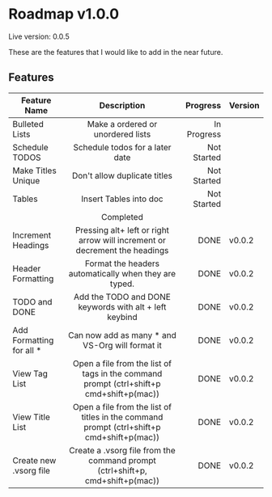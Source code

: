 # Roadmap v1.0.0

Live version: 0.0.5

These are the features that I would like to add in the near future.

## Features

| Feature Name              |                                        Description                                        |    Progress | Version |
| ------------------------- | :---------------------------------------------------------------------------------------: | ----------: | ------- |
| Bulleted Lists            |                             Make a ordered or unordered lists                             | In Progress |         |
| Schedule TODOS            |                              Schedule todos for a later date                              | Not Started |         |
| Make Titles Unique        |                               Don't allow duplicate titles                                | Not Started |         |
| Tables                    |                                  Insert Tables into doc                                   | Not Started |         |
|                           |                                         Completed                                         |             |         |
| Increment Headings        |        Pressing alt+ left or right arrow will increment or decrement the headings         |        DONE | v0.0.2  |
| Header Formatting         |                   Format the headers automatically when they are typed.                   |        DONE | v0.0.2  |
| TODO and DONE             |                  Add the TODO and DONE keywords with alt + left keybind                   |        DONE | v0.0.2  |
| Add Formatting for all \* |                     Can now add as many \* and VS-Org will format it                      |        DONE | v0.0.2  |
| View Tag List             |  Open a file from the list of tags in the command prompt (ctrl+shift+p cmd+shift+p(mac))  |        DONE | v0.0.2  |
| View Title List           | Open a file from the list of titles in the command prompt (ctrl+shift+p cmd+shift+p(mac)) |        DONE | v0.0.2  |
| Create new .vsorg file    |       Create a .vsorg file from the command prompt (ctrl+shift+p, cmd+shift+p(mac))       |        DONE | v0.0.2  |

